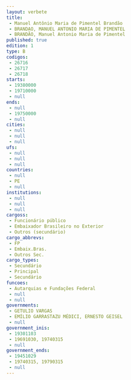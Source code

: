 ```yaml
---
layout: verbete
title:
 - Manuel Antônio Maria de Pimentel Brandão
 - BRANDAO, MANUEL ANTONIO MARIA DE PIMENTEL
 - BRANDÃO, Manuel Antonio Maria de Pimentel
published: true
edition: 1  
type: B
codigos: 
 - 26716
 - 26717
 - 26718
starts: 
 - 19380000
 - 19710000
 - null 
ends: 
 - null 
 - 19750000
 - null 
cities: 
 - null 
 - null 
 - null 
ufs: 
 - null 
 - null 
 - null 
countries: 
 - null 
 - PE
 - null 
institutions: 
 - null 
 - null 
 - null 
cargoss: 
 - Funcionário público
 - Embaixador Brasileiro no Exterior
 - Outros (secundário)
cargo_abbrevs: 
 - FP
 - Embaix.Bras.
 - Outros Sec.
cargo_types: 
 - Secundário
 - Principal
 - Secundário
funcoes: 
 - Autarquias e Fundações Federal
 - null 
 - null 
governments: 
 - GETULIO VARGAS
 - EMÍLIO GARRASTAZU MÉDICI, ERNESTO GEISEL
 - null 
government_inis: 
 - 19301103
 - 19691030, 19740315
 - null 
government_ends: 
 - 19451029
 - 19740315, 19790315
 - null 
---
```


